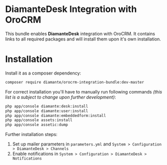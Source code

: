 DiamanteDesk Integration with OroCRM
====================================

This bundle enables **DiamanteDesk** integration with OroCRM. It contains links to all required packages and will install them upon it's own installation.

Installation
============

Install it as a composer dependency:

```bash
composer require diamante/orocrm-integration-bundle:dev-master 
```

For correct installation you'll have to manually run following commands _(this list is a subject to change upon further development)_: 

```bash
php app/console diamante:desk:install
php app/console diamante:user:install
php app/console diamante:embeddedform:install
php app/console assets:install
php app/console assetic:dump
```

Further installation steps:
1. Set up mailer parameters in `parameters.yml` and `System > Configuration > DiamanteDesk > Channels`
2. Enable notifications in `System > Configuration > DiamanteDesk > Notifications` 
